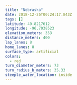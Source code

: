 ```yaml
---
title: "Nebraska"
date: 2018-12-26T00:24:17.843Z
tags: []
latitude: 40.8217612
longitude: -96.7038523
elevation_meters: 353
distance_meters: 400
lap_lanes: 8
home_lanes: 8
surface_type: artificial
colors: 
  - red
turn_diameter_meters: 73
turn_radius_b_meters: 35.33
steeple_water_location: inside
---
```


